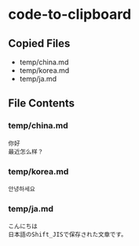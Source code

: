 # code-to-clipboard

## Copied Files

- temp/china.md
- temp/korea.md
- temp/ja.md

## File Contents

### temp/china.md

```
你好
最近怎么样？

```

### temp/korea.md

```
안녕하세요

```

### temp/ja.md

```
こんにちは
日本語のShift_JISで保存された文章です。

```
